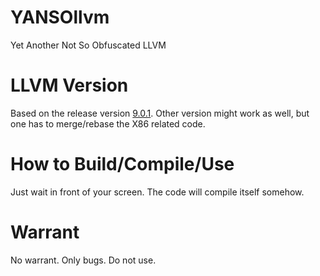 # YANSOllvm
Yet Another Not So Obfuscated LLVM

# LLVM Version
Based on the release version [9.0.1](https://github.com/llvm/llvm-project/releases/tag/llvmorg-9.0.1). Other version might work as well, but one has to merge/rebase the X86 related code.

# How to Build/Compile/Use
Just wait in front of your screen. The code will compile itself somehow.

# Warrant
No warrant. Only bugs. Do not use.
